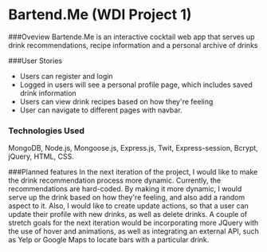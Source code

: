 # Bartend.Me (WDI Project 1)


###Oveview
Bartende.Me is an interactive cocktail web app that serves up drink recommendations, recipe information and a personal archive of drinks

###User Stories
* Users can register and login
* Logged in users will see a personal profile page, which includes saved drink information
* Users can view drink recipes based on how they're feeling 
* User can navigate to different pages with navbar.


### Technologies Used
MongoDB, Node.js, Mongoose.js, Express.js, Twit, Express-session, Bcrypt, jQuery, HTML, CSS.

 
###Planned features
In the next iteration of the project, I would like to make the drink recommendation process more dynamic. Currently, the recommendations are hard-coded. By making it more dynamic, I would serve up the drink based on how they're feeling, and also add a random aspect to it. Also, I would like to create update actions, so that a user can update their profile with new drinks, as well as delete drinks. A couple of stretch goals for the next iteration would be incorporating more JQuery with the use of hover and animations, as well as integrating an external API, such as Yelp or Google Maps to locate bars with a particular drink.  

